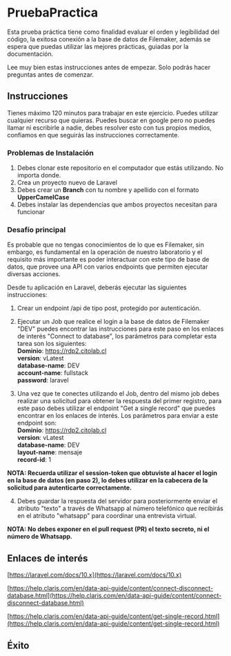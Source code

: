 # PruebaPractica

Esta prueba práctica tiene como finalidad evaluar el orden y legibilidad del código, la exitosa conexión a la base de datos de Filemaker, además se espera que puedas utilizar las mejores prácticas, guiadas por la documentación.

Lee muy bien estas instrucciones antes de empezar. 
Solo podrás hacer preguntas antes de comenzar.

## Instrucciones

Tienes máximo 120 minutos para trabajar en este ejercicio. Puedes utilizar cualquier recurso que quieras. Puedes buscar en google pero no puedes llamar ni escribirle a nadie, debes resolver esto con tus propios medios, confiamos en que seguirás las instrucciones correctamente.

### Problemas de Instalación

1.  Debes clonar este repositorio en el computador que estás utilizando. No importa donde.
2.  Crea un proyecto nuevo de Laravel
3.  Debes crear un  **Branch**  con tu nombre y apellido con el formato  **UpperCamelCase**
4.  Debes instalar las dependencias que ambos proyectos necesitan para funcionar

### Desafío principal

Es probable que no tengas conocimientos de lo que es Filemaker, sin embargo, es fundamental en la operación de nuestro laboratorio y el requisito más importante es poder interactuar con este tipo de base de datos, que provee una API con varios endpoints que permiten ejecutar diversas acciones.

Desde tu aplicación en Laravel, deberás ejecutar las siguientes instrucciones:

1. Crear un endpoint /api de tipo post, protegido por autenticación.
2. Ejecutar un Job que realice el login a la base de datos de Filemaker "DEV" puedes encontrar las instrucciones para este paso en los enlaces de interés "Connect to database", los parámetros para completar esta tarea son los siguientes:  
**Dominio**: https://rdp2.citolab.cl  
**version**: vLatest  
**database-name**: DEV  
**account-name**: fullstack  
**password**: laravel  

3. Una vez que te conectes utilizando el Job, dentro del mismo job debes realizar una solicitud para obtener la respuesta del primer registro, para este paso debes utilizar el endpoint "Get a single record" que puedes encontrar en los enlaces de interés. Los parámetros para enviar a este endpoint son:  
**Dominio**: https://rdp2.citolab.cl  
**version**: vLatest  
**database-name**: DEV  
**layout-name**: mensaje   
**record-id**: 1  

**NOTA: Recuerda utilizar el session-token que obtuviste al hacer el login en la base de datos (en paso 2), lo debes utilizar en la cabecera de la solicitud para autenticarte correctamente.**

4. Debes guardar la respuesta del servidor para posteriormente enviar el atributo "texto" a través de Whatsapp al número telefónico que recibirás en el atributo "whatsapp" para coordinar una entrevista virtual.

**NOTA: No debes exponer en el pull request (PR) el texto secreto, ni el número de Whatsapp.**

## Enlaces de interés

[https://laravel.com/docs/10.x](https://laravel.com/docs/10.x)

[https://help.claris.com/en/data-api-guide/content/connect-disconnect-database.html](https://help.claris.com/en/data-api-guide/content/connect-disconnect-database.html)

[https://help.claris.com/en/data-api-guide/content/get-single-record.html](https://help.claris.com/en/data-api-guide/content/get-single-record.html)

## Éxito

